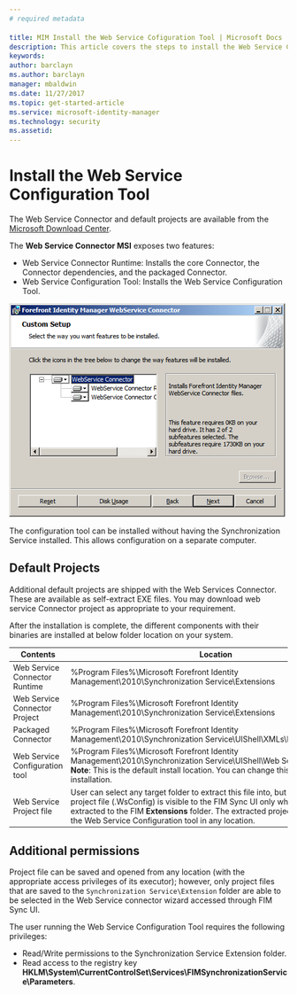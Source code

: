 ```yaml
---
# required metadata

title: MIM Install the Web Service Cofiguration Tool | Microsoft Docs
description: This article covers the steps to install the Web Service Configuration Tool.
keywords:
author: barclayn
ms.author: barclayn
manager: mbaldwin
ms.date: 11/27/2017
ms.topic: get-started-article
ms.service: microsoft-identity-manager
ms.technology: security
ms.assetid: 
---
```


# Install the Web Service Configuration Tool

The Web Service Connector and default projects are available from the [Microsoft Download Center](https://www.microsoft.com/en-us/download/details.aspx?id=51495).

The **Web Service Connector MSI** exposes two features:

- Web Service Connector Runtime: Installs the core Connector, the Connector dependencies, and the packaged Connector.
- Web Service Configuration Tool: Installs the Web Service Configuration Tool.

![Installation wizard connector options](media/microsoft-identity-manager-2016-ma-ws-install/connector-installation-options.png)

The configuration tool can be installed without having the Synchronization
Service installed. This allows configuration on a separate computer.

## Default Projects

Additional default projects are shipped with the Web Services Connector. These are available as self-extract EXE files. You may download web service Connector project as appropriate to your requirement.

After the installation is complete, the different components with their binaries are installed at below folder location on your system.

| Contents | Location |
|---|---|
| Web Service Connector Runtime           | %Program Files%\\Microsoft Forefront Identity Management\\2010\\Synchronization&nbsp;Service\\Extensions |
| Web Service Connector Project           | %Program Files%\\Microsoft Forefront Identity Management\\2010\\Synchronization&nbsp;Service\\Extensions |
| Packaged Connector                      | %Program Files%\\Microsoft Forefront Identity Management\\2010\\Synchronization&nbsp;Service\\UIShell\\XMLs\\PackagedMAs |
| Web Service Configuration tool          | %Program Files%\\Microsoft Forefront Identity Management\\2010\\Synchronization&nbsp;Service\\UIShell\\Web&nbsp;Service&nbsp;Configuration <br/>**Note**: This is the default install location. You can change this location during the installation. |
| Web Service Project file                | User can select any target folder to extract this file into, but the extracted project file (.WsConfig) is visible to the FIM Sync UI only when the project file is extracted to the FIM **Extensions** folder. The extracted project file is visible to the Web Service Configuration tool in any location. |


## Additional permissions

Project file can be saved and opened from any location (with the appropriate access privileges of its executor); however, only project files that are saved to the `Synchronization Service\Extension` folder are able to be selected in the Web Service connector wizard accessed through FIM Sync UI.

The user running the Web Service Configuration Tool requires the following privileges:

- Read/Write permissions to the Synchronization Service Extension folder.
- Read access to the registry key **HKLM\\System\\CurrentControlSet\\Services\\FIMSynchronizationService\\Parameters**.
